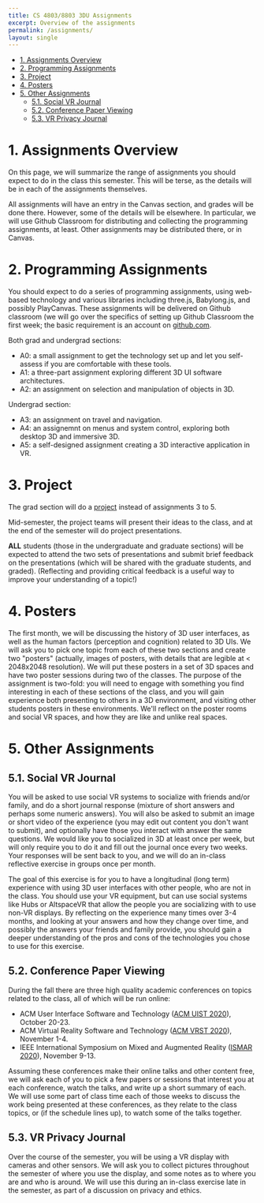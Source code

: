 ```yaml
---
title: CS 4803/8803 3DU Assignments
excerpt: Overview of the assignments
permalink: /assignments/
layout: single
---
```

<!-- TOC -->

- [1. Assignments Overview](#1-assignments-overview)
- [2. Programming Assignments](#2-programming-assignments)
- [3. Project](#3-project)
- [4. Posters](#4-posters)
- [5. Other Assignments](#5-other-assignments)
    - [5.1. Social VR Journal](#51-social-vr-journal)
    - [5.2. Conference Paper Viewing](#52-conference-paper-viewing)
    - [5.3. VR Privacy Journal](#53-vr-privacy-journal)

<!-- /TOC -->

# 1. Assignments Overview

On this page, we will summarize the range of assignments you should expect to do in the class this semester. This will be terse, as the details will be in each of the assignments themselves.

All assignments will have an entry in the Canvas section, and grades will be done there.  However, some of the details will be elsewhere.  In particular, we will use Github Classroom for distributing and collecting the programming assignments, at least.  Other assignments may be distributed there, or in Canvas.

# 2. Programming Assignments

You should expect to do a series of programming assignments, using web-based technology and various libraries including three.js, Babylong.js, and possibly PlayCanvas.  These assignments will be delivered on Github classroom (we will go over the specifics of setting up Github Classroom the first week; the basic requirement is an account on [github.com](https://github.com).

Both grad and undergrad sections:
- A0: a small assignment to get the technology set up and let you self-assess if you are comfortable with these tools.
- A1: a three-part assignment exploring different 3D UI software architectures.
- A2: an assignment on selection and manipulation of objects in 3D.

Undergrad section:
- A3: an assignment on travel and navigation.
- A4: an assignemnt on menus and system control, exploring both desktop 3D and immersive 3D.
- A5: a self-designed assignment creating a 3D interactive application in VR.

# 3. Project

The grad section will do a [project](/project/) instead of assignments 3 to 5. 

Mid-semester, the project teams will present their ideas to the class, and at the end of the semester will do project presentations. 

**ALL** students (those in the undergraduate and graduate sections) will be expected to attend the two sets of presentations and submit brief feedback on the presentations (which will be shared with the graduate students, and graded). (Reflecting and providing critical feedback is a useful way to improve your understanding of a topic!)

# 4. Posters

The first month, we will be discussing the history of 3D user interfaces, as well as the human factors (perception and cognition) related to 3D UIs.  We will ask you to pick one topic from each of these two sections and create two "posters" (actually, images of posters, with details that are legible at < 2048x2048 resolution).  We will put these posters in a set of 3D spaces and have two poster sessions during two of the classes.  The purpose of the assignment is two-fold:  you will need to engage with something you find interesting in each of these sections of the class, and you will gain experience both presenting to others in a 3D environment, and visiting other students posters in these environments.  We'll reflect on the poster rooms and social VR spaces, and how they are like and unlike real spaces.

# 5. Other Assignments

## 5.1. Social VR Journal

You will be asked to use social VR systems to socialize with friends and/or family, and do a short journal response (mixture of short answers and perhaps some numeric answers). You will also be asked to submit an image or short video of the experience (you may edit out content you don't want to submit), and optionally have those you interact with answer the same questions. We would like you to socialized in 3D at least once per week, but will only require you to do it and fill out the journal once every two weeks. Your responses will be sent back to you, and we will do an in-class reflective exercise in groups once per month. 

The goal of this exercise is for you to have a longitudinal (long term) experience with using 3D user interfaces with other people, who are not in the class. You should use your VR equipment, but can use social systems like Hubs or AltspaceVR that allow the people you are socializing with to use non-VR displays. By reflecting on the experience many times over 3-4 months, and looking at your answers and how they change over time, and possibly the answers your friends and family provide, you should gain a deeper understanding of the pros and cons of the technologies you chose to use for this exercise.

## 5.2. Conference Paper Viewing

During the fall there are three high quality academic conferences on topics related to the class, all of which will be run online:
- ACM User Interface Software and Technology ([ACM UIST 2020](https://uist.acm.org/uist2020/)), October 20-23.
- ACM Virtual Reality Software and Technology ([ACM VRST 2020](https://vrst.acm.org/)), November 1-4.
- IEEE International Symposium on Mixed and Augmented Reality ([ISMAR 2020](https://ismar20.org)), November 9-13.

Assuming these conferences make their online talks and other content free, we will ask each of you to pick a few papers or sessions that interest you at each conference, watch the talks, and write up a short summary of each. We will use some part of class time each of those weeks to discuss the work being presented at these conferences, as they relate to the class topics, or (if the schedule lines up), to watch some of the talks together.

## 5.3. VR Privacy Journal

Over the course of the semester, you will be using a VR display with cameras and other sensors. We will ask you to collect pictures throughout the semester of where you use the display, and some notes as to where you are and who is around.  We will use this during an in-class exercise late in the semester, as part of a discussion on privacy and ethics.
